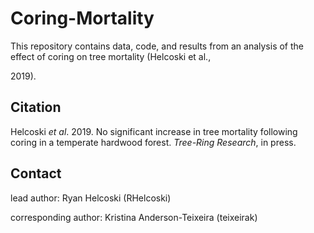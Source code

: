 # Coring-Mortality

This repository contains data, code, and results from an analysis of the effect of coring on tree mortality (Helcoski et al., 

2019). 


## Citation
Helcoski *et al*. 2019. No significant increase in tree mortality following coring in a temperate hardwood forest. *Tree-Ring Research*, in press.

## Contact

lead author: Ryan Helcoski (RHelcoski)

corresponding author: Kristina Anderson-Teixeira (teixeirak)
